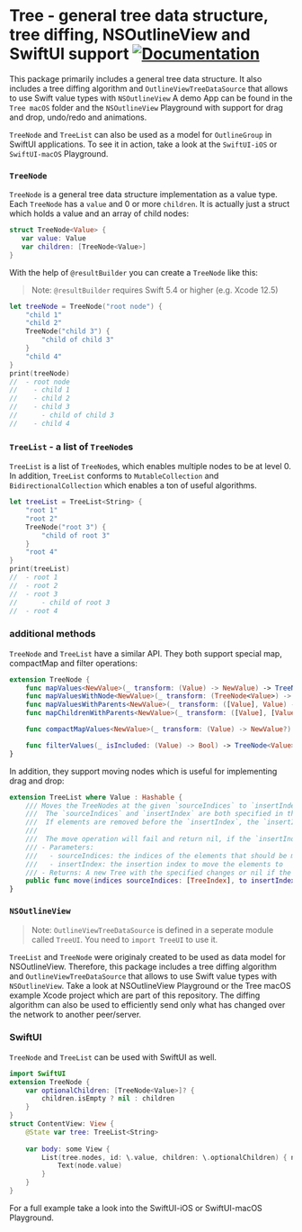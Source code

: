# Tree - general tree data structure, tree diffing, NSOutlineView and SwiftUI support [![Documentation](https://img.shields.io/badge/Documentation-<Color>.svg)](https://dnadoba.github.io/Tree/)
This package primarily includes a general tree data structure. 
It also includes a tree diffing algorithm and `OutlineViewTreeDataSource` that allows to use Swift value types with `NSOutlineView` 
A demo App can be found in the `Tree macOS` folder and the `NSOutlineView` Playground with support for drag and drop, undo/redo and animations.

`TreeNode` and `TreeList` can also be used as a model for `OutlineGroup` in SwiftUI applications. To see it in action, take a look at the `SwiftUI-iOS` or `SwiftUI-macOS` Playground. 

### `TreeNode`
 `TreeNode` is a general tree data structure implementation as a value type.
 Each `TreeNode` has a `value` and 0 or more `children`. It is actually just a struct which holds a value and an array of child nodes:
 
 ```swift
 struct TreeNode<Value> {
 	var value: Value
 	var children: [TreeNode<Value>]
 }
 ```
 With the help of `@resultBuilder` you can create a `TreeNode` like this:
 > Note: `@resultBuilder` requires Swift 5.4 or higher (e.g. Xcode 12.5)

```swift
let treeNode = TreeNode("root node") {
    "child 1"
    "child 2"
    TreeNode("child 3") {
        "child of child 3"
    }
    "child 4"
}
print(treeNode)
//  - root node
//    - child 1
//    - child 2
//    - child 3
//      - child of child 3
//    - child 4
```
### `TreeList` - a list of `TreeNode`s
 `TreeList` is a list of `TreeNode`s, which enables multiple nodes to be at level 0.
  In addition, `TreeList` conforms to `MutableCollection` and `BidirectionalCollection` which enables a ton of useful algorithms.

```swift
let treeList = TreeList<String> {
    "root 1"
    "root 2"
    TreeNode("root 3") {
        "child of root 3"
    }
    "root 4"
}
print(treeList)
//  - root 1
//  - root 2
//  - root 3
//      - child of root 3
//  - root 4
```
### additional methods
 `TreeNode` and `TreeList` have a similar API.
 They both support special map, compactMap and filter operations:
 
 ```swift
 extension TreeNode {
     func mapValues<NewValue>(_ transform: (Value) -> NewValue) -> TreeNode<NewValue>
     func mapValuesWithNode<NewValue>(_ transform: (TreeNode<Value>) -> NewValue) -> TreeNode<NewValue>
     func mapValuesWithParents<NewValue>(_ transform: ([Value], Value) -> NewValue) -> TreeNode<NewValue>
     func mapChildrenWithParents<NewValue>(_ transform: ([Value], [Value]) -> NewValue) -> [NewValue]
 
     func compactMapValues<NewValue>(_ transform: (Value) -> NewValue?) -> TreeNode<NewValue>?
 
     func filterValues(_ isIncluded: (Value) -> Bool) -> TreeNode<Value>
 }
 ```
 
 In addition, they support moving nodes which is useful for implementing drag and drop:
 
 ```swift
 extension TreeList where Value : Hashable {
     /// Moves the TreeNodes at the given `sourceIndices` to `insertIndex`.
     ///  The `sourceIndices` and `insertIndex` are both specified in the before state of the tree.
     ///  If elements are removed before the `insertIndex`, the `insertIndex` will be adjusted.
     ///
     ///  The move operation will fail and return nil, if the `insertIndex` is a child of one of the moved TreeNodes.
     /// - Parameters:
     ///   - sourceIndices: the indices of the elements that should be moved
     ///   - insertIndex: the insertion index to move the elements to
     /// - Returns: A new Tree with the specified changes or nil if the the move was not possible
     public func move(indices sourceIndices: [TreeIndex], to insertIndex: TreeIndex) -> TreeList<Value>?
 }
 ```

### `NSOutlineView`
> Note: `OutlineViewTreeDataSource` is defined in a seperate module called `TreeUI`. You need to `import TreeUI` to use it.

 `TreeList` and `TreeNode` were originaly created to be used as data model for NSOutlineView. Therefore, this package includes a tree diffing algorithm and `OutlineViewTreeDataSource` that allows to use Swift value types with `NSOutlineView`. Take a look at NSOutlineView Playground or the Tree macOS example Xcode project which are part of this repository.
 The diffing algorithm can also be used to efficiently send only what has changed over the network to another peer/server.
 

### SwiftUI
 `TreeNode` and `TreeList` can be used with SwiftUI as well.

```swift
import SwiftUI
extension TreeNode {
    var optionalChildren: [TreeNode<Value>]? {
        children.isEmpty ? nil : children
    }
}
struct ContentView: View {
    @State var tree: TreeList<String>
    
    var body: some View {
        List(tree.nodes, id: \.value, children: \.optionalChildren) { node in
            Text(node.value)
        }
    }
}
```
For a full example take a look into the SwiftUI-iOS or SwiftUI-macOS Playground.
